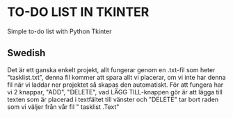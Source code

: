 <h1>TO-DO LIST IN TKINTER</h1>
<p>Simple to-do list with Python Tkinter</p>
<h2>Swedish</h2>
Det är ett ganska enkelt projekt, allt fungerar genom en .txt-fil som heter "tasklist.txt", denna fil kommer att spara allt vi placerar, om vi inte har denna fil när vi laddar ner projektet så skapas den automatiskt.
 För att fungera har vi 2 knappar, "ADD", "DELETE", vad LÄGG TILL-knappen gör är att lägga till texten som är placerad i textfältet till vänster och "DELETE" tar bort raden som vi väljer från vår fil " tasklist .Text"
